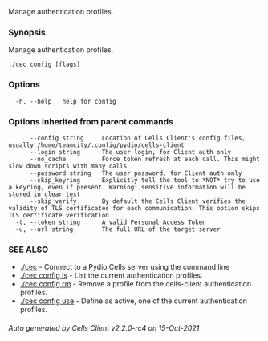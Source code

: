 Manage authentication profiles.

### Synopsis

Manage authentication profiles.

```
./cec config [flags]
```

### Options

```
  -h, --help   help for config
```

### Options inherited from parent commands

```
      --config string     Location of Cells Client's config files, usually /home/teamcity/.config/pydio/cells-client
      --login string      The user login, for Client auth only
      --no_cache          Force token refresh at each call. This might slow down scripts with many calls
      --password string   The user password, for Client auth only
      --skip_keyring      Explicitly tell the tool to *NOT* try to use a keyring, even if present. Warning: sensitive information will be stored in clear text
      --skip_verify       By default the Cells Client verifies the validity of TLS certificates for each communication. This option skips TLS certificate verification
  -t, --token string      A valid Personal Access Token
  -u, --url string        The full URL of the target server
```

### SEE ALSO

* [./cec](./cec)	 - Connect to a Pydio Cells server using the command line
* [./cec config ls](./cec-config-ls)	 - List the current authentication profiles.
* [./cec config rm](./cec-config-rm)	 - Remove a profile from the cells-client authentication profiles.
* [./cec config use](./cec-config-use)	 - Define as active, one of the current authentication profiles.

###### Auto generated by Cells Client v2.2.0-rc4 on 15-Oct-2021
